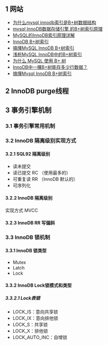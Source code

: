 
## 1 网站

- [为什么mysql innodb索引是B+树数据结构](https://blog.csdn.net/xuehuagongzi000/article/details/78985844)
- [mysql InnoDB数据存储引擎 的B+树索引原理](https://www.huaweicloud.com/articles/6856b2ffc571c3d52b0465e1c68acc77.html)
- [MySQL的InnoDB索引原理详解](https://kyle.ai/blog/6439.html)
- [InnoDB B+树索引](https://jimmy2angel.github.io/2019/04/09/InnoDB-B-%E6%A0%91%E7%B4%A2%E5%BC%95/)
- [搞懂MySQL InnoDB B+树索引](https://www.cnblogs.com/GrimMjx/p/10540263.html)
- [浅析MySQL InnoDB中的B+树索引](https://juejin.cn/post/6844903760423026702)
- [为什么 MySQL 使用 B+ 树](https://draveness.me/whys-the-design-mysql-b-plus-tree/)
- [InnoDB中一棵B+树能存多少行数据？](https://cloud.tencent.com/developer/article/1443681)
- [搞懂Mysql InnoDB B+树索引](https://developer.aliyun.com/article/693859)


## 2 InnoDB purge线程


## 3 事务引擎机制

### 3.1 事务引擎常用机制

### 3.2 InnoDB 隔离级别实现方式

#### 3.2.1 SQL92 隔离级别

- 读未提交
- 读已提交 RC （使用最多的）
- 可重复读 RR （InnoDB 默认的）
- 可序列化


#### 3.2.2 InnoDB 隔离级别

实现方式 MVCC


#### 3.2.3 InnoDB RR 写偏斜

### 3.3 InnoDB 锁机制

#### 3.3.1 InnoDB 锁类型

- Mutex
- Latch
- Lock


#### 3.3.2 InnoDB Lock锁模式和类型

##### 3.3.2.1 Lock表锁

- LOCK_IS：意向共享锁
- LOCK_IX：意向排他锁
- LOCK_S：共享锁
- LOCK_X：排他锁
- LOCK_AUTO_INC：自增锁

